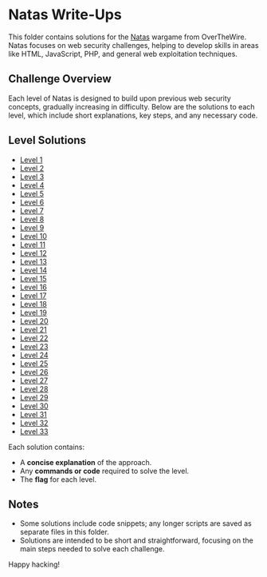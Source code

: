 # Natas Write-Ups

This folder contains solutions for the [Natas](http://overthewire.org/wargames/natas/) wargame from OverTheWire. Natas focuses on web security challenges, helping to develop skills in areas like HTML, JavaScript, PHP, and general web exploitation techniques.

## Challenge Overview
Each level of Natas is designed to build upon previous web security concepts, gradually increasing in difficulty. Below are the solutions to each level, which include short explanations, key steps, and any necessary code.

## Level Solutions
- [Level 1](./level1.md)
- [Level 2](./level2.md)
- [Level 3](./level3.md)
- [Level 4](./level4.md)
- [Level 5](./level5.md)
- [Level 6](./level6.md)
- [Level 7](./level7.md)
- [Level 8](./level8.md)
- [Level 9](./level9.md)
- [Level 10](./level10.md)
- [Level 11](./level11.md)
- [Level 12](./level12.md)
- [Level 13](./level13.md)
- [Level 14](./level14.md)
- [Level 15](./level15.md)
- [Level 16](./level16.md)
- [Level 17](./level17.md)
- [Level 18](./level18.md)
- [Level 19](./level19.md)
- [Level 20](./level20.md)
- [Level 21](./level21.md)
- [Level 22](./level22.md)
- [Level 23](./level23.md)
- [Level 24](./level24.md)
- [Level 25](./level25.md)
- [Level 26](./level26.md)
- [Level 27](./level27.md)
- [Level 28](./level28.md)
- [Level 29](./level29.md)
- [Level 30](./level30.md)
- [Level 31](./level31.md)
- [Level 32](./level32.md)
- [Level 33](./level33.md)


Each solution contains:
- A **concise explanation** of the approach.
- Any **commands or code** required to solve the level.
- The **flag** for each level.

## Notes
- Some solutions include code snippets; any longer scripts are saved as separate files in this folder.
- Solutions are intended to be short and straightforward, focusing on the main steps needed to solve each challenge.
  
Happy hacking!
